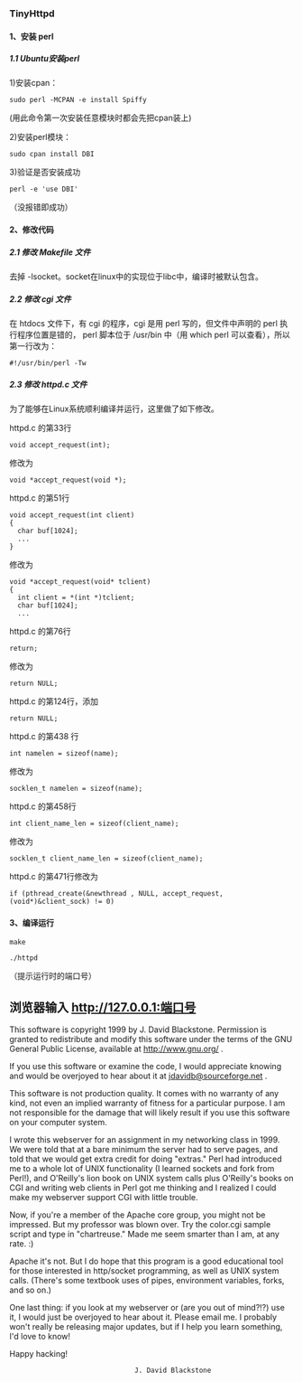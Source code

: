 ### TinyHttpd

#### 1、安装 perl

##### 1.1 Ubuntu安装perl

1)安装cpan：

```
sudo perl -MCPAN -e install Spiffy
```

(用此命令第一次安装任意模块时都会先把cpan装上)

2)安装perl模块：

```
sudo cpan install DBI
```

3)验证是否安装成功

```
perl -e 'use DBI'  
```

（没报错即成功）

#### 2、修改代码

##### 2.1 修改 Makefile 文件

去掉 -lsocket。socket在linux中的实现位于libc中，编译时被默认包含。

##### 2.2 修改 cgi 文件

在 htdocs 文件下，有 cgi 的程序，cgi 是用 perl 写的，但文件中声明的 perl 执行程序位置是错的， perl 脚本位于 /usr/bin 中（用 which perl 可以查看），所以第一行改为：

```
#!/usr/bin/perl -Tw
```

##### 2.3 修改 httpd.c 文件

为了能够在Linux系统顺利编译并运行，这里做了如下修改。

httpd.c 的第33行

```
void accept_request(int);
```

修改为

```
void *accept_request(void *);
```

httpd.c 的第51行

```
void accept_request(int client)
{
  char buf[1024];
  ...
}
```

修改为

```
void *accept_request(void* tclient)
{
  int client = *(int *)tclient;
  char buf[1024];
  ...
```

httpd.c 的第76行

```
return;
```

修改为

```
return NULL;
```

httpd.c 的第124行，添加

```
return NULL;
```

httpd.c 的第438 行

```
int namelen = sizeof(name);
```

修改为

```
socklen_t namelen = sizeof(name);
```

httpd.c 的第458行

```
int client_name_len = sizeof(client_name);
```

修改为

```
socklen_t client_name_len = sizeof(client_name);
```

httpd.c 的第471行修改为

```
if (pthread_create(&newthread , NULL, accept_request, (void*)&client_sock) != 0)
```

#### 3、编译运行

```
make

./httpd
```

（提示运行时的端口号）

浏览器输入 http://127.0.0.1:端口号
---------------------------------------------------------------------


  This software is copyright 1999 by J. David Blackstone.  Permission
is granted to redistribute and modify this software under the terms of
the GNU General Public License, available at http://www.gnu.org/ .

  If you use this software or examine the code, I would appreciate
knowing and would be overjoyed to hear about it at
jdavidb@sourceforge.net .

  This software is not production quality.  It comes with no warranty
of any kind, not even an implied warranty of fitness for a particular
purpose.  I am not responsible for the damage that will likely result
if you use this software on your computer system.

  I wrote this webserver for an assignment in my networking class in
1999.  We were told that at a bare minimum the server had to serve
pages, and told that we would get extra credit for doing "extras."
Perl had introduced me to a whole lot of UNIX functionality (I learned
sockets and fork from Perl!), and O'Reilly's lion book on UNIX system
calls plus O'Reilly's books on CGI and writing web clients in Perl got
me thinking and I realized I could make my webserver support CGI with
little trouble.

  Now, if you're a member of the Apache core group, you might not be
impressed.  But my professor was blown over.  Try the color.cgi sample
script and type in "chartreuse."  Made me seem smarter than I am, at
any rate. :)

  Apache it's not.  But I do hope that this program is a good
educational tool for those interested in http/socket programming, as
well as UNIX system calls.  (There's some textbook uses of pipes,
environment variables, forks, and so on.)

  One last thing: if you look at my webserver or (are you out of
mind?!?) use it, I would just be overjoyed to hear about it.  Please
email me.  I probably won't really be releasing major updates, but if
I help you learn something, I'd love to know!

  Happy hacking!

                                   J. David Blackstone
